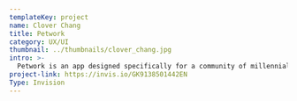 ```yaml
---
templateKey: project
name: Clover Chang
title: Petwork
category: UX/UI
thumbnail: ../thumbnails/clover_chang.jpg
intro: >-
  Petwork is an app designed specifically for a community of millennials pet owners, which encourages them to communicate and exchange pet care knowledge in the hope of transitioning a first-time pet owner to an experienced pet owner.
project-link: https://invis.io/GK9138501442EN
Type: Invision
---
```

